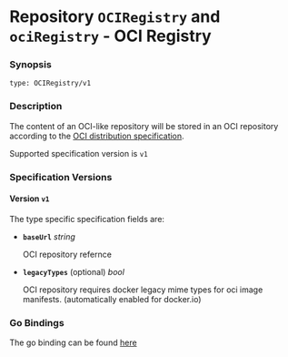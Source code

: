 
# Repository `OCIRegistry` and `ociRegistry` - OCI Registry 


### Synopsis

```
type: OCIRegistry/v1
```

### Description

The content of an OCI-like repository will be stored in an OCI repository
according to the [OCI distribution specification](https://github.com/opencontainers/distribution-spec/blob/main/spec.md).

Supported specification version is `v1`



### Specification Versions

#### Version `v1`

The type specific specification fields are:

- **`baseUrl`** *string*

  OCI repository refernce

- **`legacyTypes`** (optional) *bool*

  OCI repository requires docker legacy mime types for oci
  image manifests. (automatically enabled for docker.io)


### Go Bindings

The go binding can be found [here](type.go)
